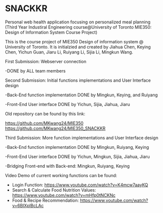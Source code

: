 # SNACKKR
Personal web health application focusing on personalized meal planning (Third Year Industiral Engineering course@University of Toronto MIE350: Design of Information System Course Project)

This is the course project of MIE350 Design of information system @ University of Toronto. It is initialzied and created by Jiahua Chen, Keying Chen, Yichun Guan, Jiaru Li, Ruiyang Li, Sijia Li, Mingkun Wang.

First Submission: Webserver connection

-DONE by ALL team members

Second Submission: Initial functions implementations and User Interface design

-Back-End function implementation DONE by Mingkun, Keying, and Ruiyang

-Front-End User interface DONE by Yichun, Sijia, Jiahua, Jiaru
  
Old repository can be found by this link:

https://github.com/MKwang24/MIE350 
https://github.com/MKwang24/MIE350_SNACKKR
  
Third Submission: More function implementations and User Interface design
  
-Back-End function implementation DONE by Mingkun, Ruiyang, Keying

-Front-End User interface DONE by Yichun, Mingkun, Sijia, Jiahua, Jiaru

-Bridging Front-end with Back-end: Mingkun, Ruiyang, Keying
  
  Video Demo of current working functions can be found:
  - Login Function: 
  https://www.youtube.com/watch?v=K4mcw7aayKQ
  - Search & Calculate Food Nutrition Values:
  https://www.youtube.com/watch?v=mHfp0tNCKNc
  - Food & Recipe Recommendation: 
  https://www.youtube.com/watch?v=6BIXpIBcLAc
